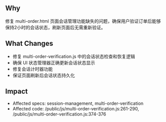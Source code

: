 ## Why
修复 multi-order.html 页面会话管理功能缺失的问题，确保用户验证订单后能够保持2小时的会话状态，刷新页面后无需重新验证。

## What Changes
- 修复 multi-order-verification.js 中的会话状态检查和恢复逻辑
- 确保 UI 状态管理器正确更新会话状态显示
- 修复会话计时器功能
- 保证页面刷新后会话状态持久化

## Impact
- Affected specs: session-management, multi-order-verification
- Affected code: /public/js/multi-order-verification.js:261-290, /public/js/multi-order-verification.js:374-376